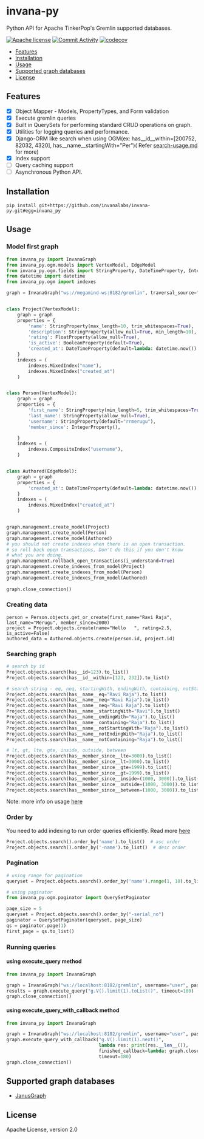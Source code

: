 # invana-py

Python API for Apache TinkerPop's Gremlin supported databases.

[![Apache license](https://img.shields.io/badge/license-Apache-blue.svg)](https://github.com/invanalabs/invana-py/blob/master/LICENSE)
[![Commit Activity](https://img.shields.io/github/commit-activity/m/invanalabs/invana-py)](https://github.com/invanalabs/invana-py/commits)
[![codecov](https://codecov.io/gh/invanalabs/invana-py/branch/master/graph/badge.svg)](https://codecov.io/gh/invanalabs/invana-py)

- [Features](#features)
- [Installation](#installation)
- [Usage](#usage)
- [Supported graph databases](#supported-graph-databases)
- [License](#license)

## Features

- [x] Object Mapper - Models, PropertyTypes, and Form validation
- [x] Execute gremlin queries
- [x] Built in QuerySets for performing standard CRUD operations on graph.
- [x] Utilities for logging queries and performance.
- [x] Django-ORM like search when using OGM(ex: has__id__within=[200752, 82032, 4320], has__name__startingWith="Per")(
  Refer [search-usage.md](search-usage.md) for more)
- [x] Index support
- [ ] Query caching support
- [ ] Asynchronous Python API.

## Installation

```shell
pip install git+https://github.com/invanalabs/invana-py.git#egg=invana_py
```

## Usage

### Model first graph

```python
from invana_py import InvanaGraph
from invana_py.ogm.models import VertexModel, EdgeModel
from invana_py.ogm.fields import StringProperty, DateTimeProperty, IntegerProperty, FloatProperty, BooleanProperty
from datetime import datetime
from invana_py.ogm import indexes

graph = InvanaGraph("ws://megamind-ws:8182/gremlin", traversal_source="g")


class Project(VertexModel):
    graph = graph
    properties = {
        'name': StringProperty(max_length=10, trim_whitespaces=True),
        'description': StringProperty(allow_null=True, min_length=10),
        'rating': FloatProperty(allow_null=True),
        'is_active': BooleanProperty(default=True),
        'created_at': DateTimeProperty(default=lambda: datetime.now())
    }
    indexes = (
        indexes.MixedIndex("name"),
        indexes.MixedIndex("created_at")
    )


class Person(VertexModel):
    graph = graph
    properties = {
        'first_name': StringProperty(min_length=5, trim_whitespaces=True),
        'last_name': StringProperty(allow_null=True),
        'username': StringProperty(default="rrmerugu"),
        'member_since': IntegerProperty(),

    }
    indexes = (
        indexes.CompositeIndex("username"),
    )


class Authored(EdgeModel):
    graph = graph
    properties = {
        'created_at': DateTimeProperty(default=lambda: datetime.now())
    }
    indexes = (
        indexes.MixedIndex("created_at")
    )


graph.management.create_model(Project)
graph.management.create_model(Person)
graph.management.create_model(Authored)
# you should not create indexes when there is an open transaction.
# so roll back open transactions, Don't do this if you don't know 
# what you are doing.
graph.management.rollback_open_transactions(i_understand=True)
graph.management.create_indexes_from_model(Project)
graph.management.create_indexes_from_model(Person)
graph.management.create_indexes_from_model(Authored)
 
graph.close_connection()
```

### Creating data
```
person = Person.objects.get_or_create(first_name="Ravi Raja", last_name="Merugu", member_since=2000)
project = Project.objects.create(name="Hello   ", rating=2.5, is_active=False)
authored_data = Authored.objects.create(person.id, project.id)

```

### Searching graph

```python
# search by id
Project.objects.search(has__id=123).to_list()
Project.objects.search(has__id__within=[123, 232]).to_list()

# search string - eq, neq, startingWith, endingWith, containing, notStartingWith, notEndingWith, notContaining
Project.objects.search(has__name__eq="Ravi Raja").to_list()
Project.objects.search(has__name__neq="Ravi Raja").to_list()
Project.objects.search(has__name__neq="Ravi Raja").to_list()
Project.objects.search(has__name__startingWith="Ravi").to_list()
Project.objects.search(has__name__endingWith="Raja").to_list()
Project.objects.search(has__name__containing="Raja").to_list()
Project.objects.search(has__name__notStartingWith="Raja").to_list()
Project.objects.search(has__name__notEndingWith="Raja").to_list()
Project.objects.search(has__name__notContaining="Raja").to_list()

# lt, gt, lte, gte, inside, outside, between
Project.objects.search(has__member_since__lte=3000).to_list()
Project.objects.search(has__member_since__lt=3000).to_list()
Project.objects.search(has__member_since__gte=1999).to_list()
Project.objects.search(has__member_since__gt=1999).to_list()
Project.objects.search(has__member_since__inside=(1000, 3000)).to_list()
Project.objects.search(has__member_since__outside=(1000, 3000)).to_list()
Project.objects.search(has__member_since__between=(1000, 3000)).to_list()
```

Note: more info on usage [here](https://tinkerpop.apache.org/docs/3.5.0/reference/#a-note-on-predicates)

### Order by

You need to add indexing to run order queries efficiently. Read
more [here](https://docs.janusgraph.org/schema/index-management/index-performance/#ordering)

```python
Project.objects.search().order_by('name').to_list()  # asc order
Project.objects.search().order_by('-name').to_list()  # desc order
```

### Pagination

```python
# using range for pagination
queryset = Project.objects.search().order_by('name').range(1, 10).to_list()

# using paginator
from invana_py.ogm.paginator import QuerySetPaginator

page_size = 5
queryset = Project.objects.search().order_by("-serial_no")
paginator = QuerySetPaginator(queryset, page_size)
qs = paginator.page(1)
first_page = qs.to_list()
```

### Running queries

#### using execute_query method

```python
from invana_py import InvanaGraph

graph = InvanaGraph("ws://localhost:8182/gremlin", username="user", password="password")
results = graph.execute_query("g.V().limit(1).toList()", timeout=180)
graph.close_connection()
```

#### using execute_query_with_callback method

```python
from invana_py import InvanaGraph

graph = InvanaGraph("ws://localhost:8182/gremlin", username="user", password="password")
graph.execute_query_with_callback("g.V().limit(1).next()",
                                  lambda res: print(res.__len__()),
                                  finished_callback=lambda: graph.close_connection(),
                                  timeout=180)
graph.close_connection()
```

## Supported graph databases

- [JanusGraph](https://janusgraph.org/)

[comment]: <> (- [DataStax Enterprise]&#40;https://www.datastax.com/products/datastax-enterprise&#41;)

## License

Apache License, version 2.0



